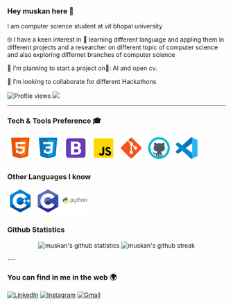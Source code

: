 ### Hey muskan here 👋

I am  computer science student at vit bhopal university 


🤓 I have a keen interest in 🤝 learning different language and appling them in different projects and a researcher on different topic of computer science and also exploring differnet branches of computer science 


 🔭 I’m planning to start a project on🧐: AI and open cv. 

 
 👯 I’m looking to collaborate for different Hackathons 

 
![Profile views](https://gpvc.arturio.dev/muskannaij)  <img src="https://img.shields.io/github/followers/muskanniaj?label=Follow" style=" float:left, margin-right:10px" />


---


### Tech & Tools Preference 🎓
<p align="left">

<img style="margin: auto;" src="https://raw.githubusercontent.com/sachinverma53121/sachinverma53121/master/icons/html5.png" alt=html5 width="60" height="60"/> 
	<img style="margin: auto;" src="https://raw.githubusercontent.com/sachinverma53121/sachinverma53121/master/icons/css3.png" alt=css3 width="60" height="60"/> 
	<img style="margin: auto;" src="https://raw.githubusercontent.com/sachinverma53121/sachinverma53121/master/icons/bootstrap.png" alt=bootstrap width="60" height="60"/>
   <img style="margin: auto;" src="https://raw.githubusercontent.com/sachinverma53121/sachinverma53121/master/icons/js.png" alt=javascript width="60" height="60"/>
<img style="margin: auto;" src="https://raw.githubusercontent.com/sachinverma53121/sachinverma53121/master/icons/git.png" alt=git width="60" height="60"/>
  <img style="margin: auto;" src="https://raw.githubusercontent.com/sachinverma53121/sachinverma53121/master/icons/github.png" alt=github width="60" height="60"/>
 <img style="margin: auto;" src="https://raw.githubusercontent.com/sachinverma53121/sachinverma53121/master/icons/vsc.png" alt=vs width="60" height="60"/>
</p>

### Other Languages I know
<p align="left">
 <img style="margin: auto;" src="https://raw.githubusercontent.com/sachinverma53121/sachinverma53121/master/icons/cpp.png" alt=cplusplus width="60" height="60"/>
 <img style="margin: auto;" src="https://raw.githubusercontent.com/sachinverma53121/sachinverma53121/master/icons/c.png" alt=c width="60" height="60"/>
 <img style="margin: auto;" src="https://raw.githubusercontent.com/sachinverma53121/sachinverma53121/master/icons/python.png" alt=python width="60" height="60"/>
</p>



### Github Statistics 

<p align="center">
<img align="center" src="https://github-readme-stats.vercel.app/api?username=muskanniaj&show_icons=true&theme=vision-friendly-dark" alt= "muskan's github statistics">

<img align="center" src="https://github-readme-streak-stats.herokuapp.com/?user=muskanniaj&theme=vision-friendly-dark" alt= "muskan's github streak">
</p>
---


### You can find in me in the web 🌍



[![LinkedIn](http://img.shields.io/badge/-LinkedIn-0077B5?style=flat&logo=linkedIn&logoColor=white&https://www.linkedin.com/in/muskan-jain-362aa8202/)](https://www.linkedin.com/in/muskan-jain-362aa8202/)
[![Instagram](http://img.shields.io/badge/-Instagram-E4405F?style=flat&logo=instagram&logoColor=white&link=https://www.instagram.com/__.muskan_jain.__/)](https://www.instagram.com/__.muskan_jain.__/)
[![Gmail](https://img.shields.io/badge/-Gmail-c14438?style=flat-square&logo=Gmail&logoColor=white&link=mailto:muskan.niaj@gmail.com)](mailto:muskan.niaj@gmail.com)
